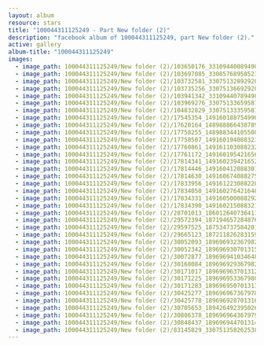 ```yaml
---
layout: album
resource: stars
title: "100044311125249 - Part New folder (2)"
description: "facebook album of 100044311125249, part New folder (2)."
active: gallery
album-title: "100044311125249"
images:
  - image_path: 100044311125249/New folder (2)/103650176_3310944008949007_5274537493012727480_n.jpg
  - image_path: 100044311125249/New folder (2)/103697085_3308576895852385_9127923381883029288_n.jpg
  - image_path: 100044311125249/New folder (2)/103732581_3307513289292079_7310207885181310615_n.jpg
  - image_path: 100044311125249/New folder (2)/103735256_3307513669292041_5070742529999004311_n.jpg
  - image_path: 100044311125249/New folder (2)/103941342_3310944078949000_6978146727531839660_n.jpg
  - image_path: 100044311125249/New folder (2)/103969276_3307513365958738_8641907842505914924_n.jpg
  - image_path: 100044311125249/New folder (2)/104832829_3307513335958741_8488722417062871933_n.jpg
  - image_path: 100044311125249/New folder (2)/17545354_1491601887549904_6448413649950830925_o.jpg
  - image_path: 100044311125249/New folder (2)/17620164_1489888664387893_2658660927569814085_o.jpg
  - image_path: 100044311125249/New folder (2)/17758255_1489883441055082_4944037324805440185_o.jpg
  - image_path: 100044311125249/New folder (2)/17758507_1491601940883232_4725918475846152038_o.jpg
  - image_path: 100044311125249/New folder (2)/17760861_1491611030882323_1934273638697836470_o.jpg
  - image_path: 100044311125249/New folder (2)/17761172_1491601954216564_7216502045806121737_o.jpg
  - image_path: 100044311125249/New folder (2)/17814341_1491602394216520_4300782727652299801_o.jpg
  - image_path: 100044311125249/New folder (2)/17814446_1491604120883014_1299901634039269773_o.jpg
  - image_path: 100044311125249/New folder (2)/17814630_1491606740882752_4257406633211948652_o.jpg
  - image_path: 100044311125249/New folder (2)/17833956_1491612230882203_7437235340521369832_o.jpg
  - image_path: 100044311125249/New folder (2)/17834050_1491602764216483_4684321175284647828_o.jpg
  - image_path: 100044311125249/New folder (2)/17834331_1491605000882926_7462198364368419315_o.jpg
  - image_path: 100044311125249/New folder (2)/17834390_1491602150883211_2411142040171454109_o.jpg
  - image_path: 100044311125249/New folder (2)/28701013_1860126407364115_2180405348293232043_o.jpg
  - image_path: 100044311125249/New folder (2)/29572394_1871946572848765_1590847329251299351_n.jpg
  - image_path: 100044311125249/New folder (2)/29597525_1875347375842018_7929593208504228019_n.jpg
  - image_path: 100044311125249/New folder (2)/29665123_1872118262831596_8921659365041051720_o.jpg
  - image_path: 100044311125249/New folder (2)/30052093_1896969323679823_1300750684599950041_o.jpg
  - image_path: 100044311125249/New folder (2)/30052342_1896969307013158_5358297932021996584_o.jpg
  - image_path: 100044311125249/New folder (2)/30072877_1896969410346481_2841219836276402558_o.jpg
  - image_path: 100044311125249/New folder (2)/30168084_1896969293679826_8607339866789002316_o.jpg
  - image_path: 100044311125249/New folder (2)/30171017_1896969637013125_3177240054989830139_o.jpg
  - image_path: 100044311125249/New folder (2)/30171225_1896969533679802_5701711439944318266_o.jpg
  - image_path: 100044311125249/New folder (2)/30171283_1896969507013138_7902358983836973924_o.jpg
  - image_path: 100044311125249/New folder (2)/30425277_1896969673679788_2385135437985446404_o.jpg
  - image_path: 100044311125249/New folder (2)/30425778_1896969287013160_959140693323794926_o.jpg
  - image_path: 100044311125249/New folder (2)/30705653_1894264923950263_6698352822547500684_n.jpg
  - image_path: 100044311125249/New folder (2)/30806378_1896969643679791_4611340307530198217_o.jpg
  - image_path: 100044311125249/New folder (2)/30848437_1896969447013144_8407867661267736867_o.jpg
  - image_path: 100044311125249/New folder (2)/83145829_3307513582625383_2835845506691724510_n.jpg
---
```

